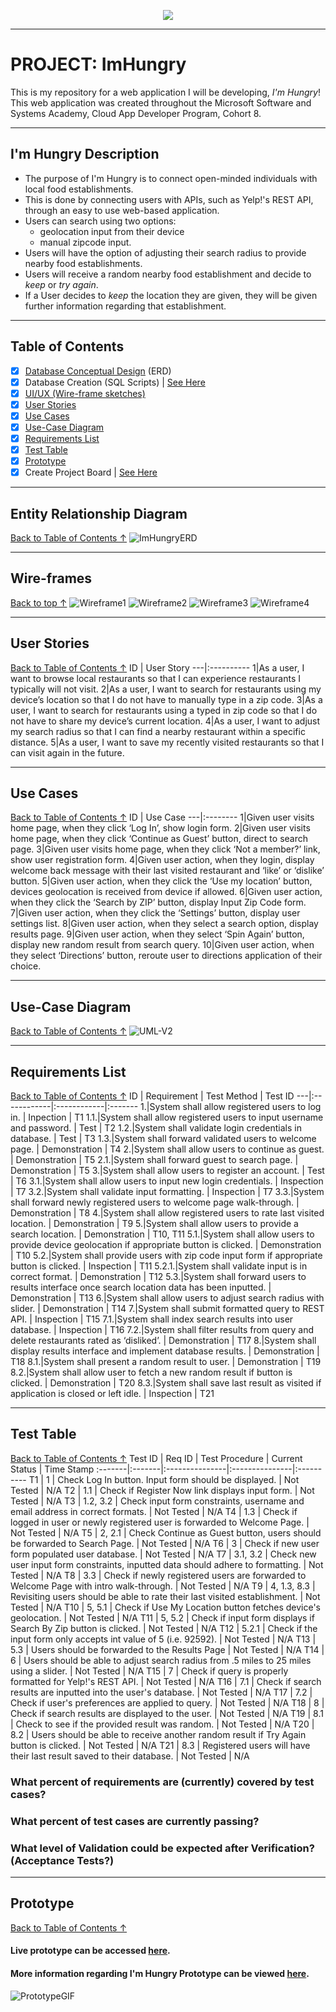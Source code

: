 <p align="center">
  <img src = "https://github.com/PerezDC/ImHungry1/blob/master/ImageFiles/Im%20Hungry.png">
</p>

---

# PROJECT: ImHungry
This is my repository for a web application I will be developing, *I'm Hungry*! 
This web application was created throughout the Microsoft Software and Systems Academy, Cloud App Developer Program, Cohort 8.

---

## I'm Hungry Description
* The purpose of I'm Hungry is to connect open-minded individuals with local food establishments.
* This is done by connecting users with APIs, such as Yelp!'s REST API, through an easy to use web-based application.
* Users can search using two options: 
  * geolocation input from their device
  * manual zipcode input.
* Users will have the option of adjusting their search radius to provide nearby food establishments.
* Users will receive a random nearby food establishment and decide to *keep* or *try again*.
* If a User decides to *keep* the location they are given, they will be given further information regarding that establishment.

---

## Table of Contents
- [X] [Database Conceptual Design](#Entity-Relationship-Diagram) (ERD)
- [X] Database Creation (SQL Scripts) | [See Here](https://github.com/PerezDC/ImHungry/blob/master/ImHungryDBScript.sql)
- [X] [UI/UX (Wire-frame sketches)](#Wire-frames)
- [X] [User Stories](#User-Stories)
- [X] [Use Cases](Use-Cases)
- [X] [Use-Case Diagram](#Use-Case-Diagram)
- [X] [Requirements List](#Requirements-List)
- [X] [Test Table](#Test-Table)
- [X] [Prototype](#Prototype)
- [X] Create Project Board | [See Here](https://github.com/users/PerezDC/projects/1)

---
## Entity Relationship Diagram
[Back to Table of Contents ↑](#Table-of-contents)
![ImHungryERD](https://github.com/PerezDC/ImHungry1/blob/master/ImageFiles/I'm%20Hungry%20ERD.png)

---
## Wire-frames
[Back to top ↑](#Table-of-contents)
![Wireframe1](https://github.com/PerezDC/ImHungry1/blob/master/ImageFiles/Wireframe%201.PNG)
![Wireframe2](https://github.com/PerezDC/ImHungry1/blob/master/ImageFiles/Wireframe%202.PNG)
![Wireframe3](https://github.com/PerezDC/ImHungry1/blob/master/ImageFiles/Wireframe%203.PNG)
![Wireframe4](https://github.com/PerezDC/ImHungry1/blob/master/ImageFiles/Wireframe%204.PNG)

---
## User Stories
[Back to Table of Contents ↑](#Table-of-contents)
ID | User Story
---|:----------
1|As a user, I want to browse local restaurants so that I can experience restaurants I typically will not visit.
2|As a user, I want to search for restaurants using my device’s location so that I do not have to manually type in a zip code.
3|As a user, I want to search for restaurants using a typed in zip code so that I do not have to share my device’s current location.
4|As a user, I want to adjust my search radius so that I can find a nearby restaurant within a specific distance.
5|As a user, I want to save my recently visited restaurants so that I can visit again in the future.

---
##  Use Cases
[Back to Table of Contents ↑](#Table-of-contents)
ID | Use Case
---|:--------
1|Given user visits home page, when they click ‘Log In’, show login form.
2|Given user visits home page, when they click ‘Continue as Guest’ button, direct to search page.
3|Given user visits home page, when they click ‘Not a member?’ link, show user registration form.
4|Given user action, when they login, display welcome back message with their last visited restaurant and ‘like’ or ‘dislike’ button.
5|Given user action, when they click the ‘Use my location’ button, devices geolocation is received from device if allowed.
6|Given user action, when they click the ‘Search by ZIP’ button, display Input Zip Code form.
7|Given user action, when they click the ‘Settings’ button, display user settings list.
8|Given user action, when they select a search option, display results page.
9|Given user action, when they select ‘Spin Again’ button, display new random result from search query.
10|Given user action, when they select ‘Directions’ button, reroute user to directions application of their choice.

---
## Use-Case Diagram
[Back to Table of Contents ↑](#Table-of-contents)
![UML-V2](https://github.com/PerezDC/ImHungry1/blob/master/ImageFiles/ImHungryUseCaseDiagram.jpg)

---
## Requirements List
[Back to Table of Contents ↑](#Table-of-contents)
ID | Requirement | Test Method | Test ID
---|:------------|:------------|:-------
1.|System shall allow registered users to log in. | Inpection | T1
1.1.|System shall allow registered users to input username and password. | Test | T2
1.2.|System shall validate login credentials in database. | Test | T3
1.3.|System shall forward validated users to welcome page. | Demonstration | T4
2.|System shall allow users to continue as guest. | Demonstration | T5
2.1.|System shall forward guest to search page. | Demonstration | T5
3.|System shall allow users to register an account. | Test | T6
3.1.|System shall allow users to input new login credentials. | Inspection | T7
3.2.|System shall validate input formatting. | Inspection | T7
3.3.|System shall forward newly registered users to welcome page walk-through. | Demonstration | T8
4.|System shall allow registered users to rate last visited location. | Demonstration | T9
5.|System shall allow users to provide a search location. | Demonstration | T10, T11
5.1.|System shall allow users to provide device geolocation if appropriate button is clicked. | Demonstration | T10
5.2.|System shall provide users with zip code input form if appropriate button is clicked. | Inspection | T11
5.2.1.|System shall validate input is in correct format. | Demonstration | T12
5.3.|System shall forward users to results interface once search location data has been inputted. | Demonstration | T13
6.|System shall allow users to adjust search radius with slider. | Demonstration | T14
7.|System shall submit formatted query to REST API. | Inspection | T15
7.1.|System shall index search results into user database. | Inspection | T16
7.2.|System shall filter results from query and delete restaurants rated as ‘disliked’. | Demonstration | T17
8.|System shall display results interface and implement database results. | Demonstration | T18
8.1.|System shall present a random result to user. | Demonstration | T19
8.2.|System shall allow user to fetch a new random result if button is clicked. | Demonstration | T20
8.3.|System shall save last result as visited if application is closed or left idle. | Inspection | T21

---
## Test Table
[Back to Table of Contents ↑](#Table-of-contents)
Test ID | Req ID | Test Procedure | Current Status | Time Stamp
:-------|:-------|:---------------|:---------------|:----------
T1 | 1 | Check Log In button. Input form should be displayed. | Not Tested | N/A
T2 | 1.1 | Check if Register Now link displays input form. | Not Tested | N/A
T3 | 1.2, 3.2 | Check input form constraints, username and email address in correct formats. | Not Tested | N/A
T4 | 1.3 | Check if logged in user or newly registered user is forwarded to Welcome Page. | Not Tested | N/A
T5 | 2, 2.1 | Check Continue as Guest button, users should be forwarded to Search Page. | Not Tested | N/A
T6 | 3 | Check if new user form populated user database. | Not Tested | N/A
T7 | 3.1, 3.2 | Check new user input form constraints, inputted data should adhere to formatting. | Not Tested | N/A
T8 | 3.3 | Check if newly registered users are forwarded to Welcome Page with intro walk-through. | Not Tested | N/A
T9 | 4, 1.3, 8.3 | Revisiting users should be able to rate their last visited establishment. | Not Tested | N/A
T10 | 5, 5.1 | Check if Use My Location button fetches device's geolocation. | Not Tested | N/A
T11 | 5, 5.2 | Check if input form displays if Search By Zip button is clicked. | Not Tested | N/A
T12 | 5.2.1 | Check if the input form only accepts int value of 5 (i.e. 92592). | Not Tested | N/A
T13 | 5.3 | Users should be forwarded to the Results Page | Not Tested | N/A
T14 | 6 | Users should be able to adjust search radius from .5 miles to 25 miles using a slider. | Not Tested | N/A
T15 | 7 | Check if query is properly formatted for Yelp!'s REST API. | Not Tested | N/A
T16 | 7.1 | Check if search results are inputted into the user's database. | Not Tested | N/A
T17 | 7.2 | Check if user's preferences are applied to query. | Not Tested | N/A
T18 | 8 | Check if search results are displayed to the user. | Not Tested | N/A
T19 | 8.1 | Check to see if the provided result was random. | Not Tested | N/A
T20 | 8.2 | Users should be able to receive another random result if Try Again button is clicked. | Not Tested | N/A
T21 | 8.3 | Registered users will have their last result saved to their database. | Not Tested | N/A

### What percent of requirements are (currently) covered by test cases?
### What percent of test cases are currently passing?
### What level of Validation could be expected after Verification? (Acceptance Tests?)

---
## Prototype
[Back to Table of Contents ↑](#Table-of-contents)
#### Live prototype can be accessed [here](https://xd.adobe.com/view/7212bf40-0c9e-433a-ae18-7a7315ff4667-2741/).
#### More information regarding I'm Hungry Prototype can be viewed [here](https://github.com/PerezDC/ImHungry1/blob/master/Prototype/README.md).
![PrototypeGIF](https://github.com/PerezDC/ImHungry1/blob/master/Prototype/ImageFiles/ImHungryPrototypeToGif.gif)
